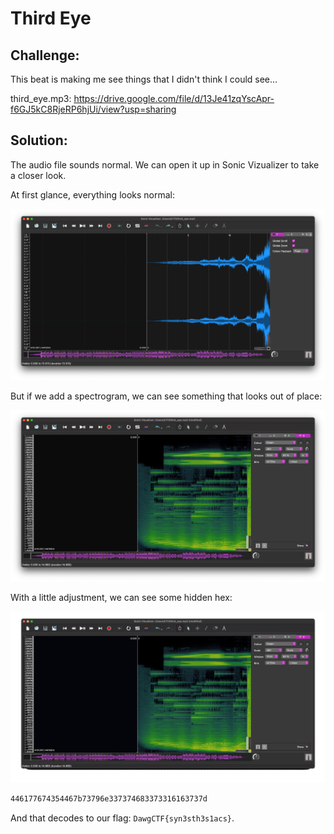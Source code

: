 # Third Eye

## Challenge:

This beat is making me see things that I didn't think I could see...

third_eye.mp3: https://drive.google.com/file/d/13Je41zqYscApr-f6GJ5kC8RjeRP6hjUi/view?usp=sharing

## Solution:

The audio file sounds normal. We can open it up in Sonic Vizualizer to take a closer look.

At first glance, everything looks normal:

<img src="boring.png" alt="Nothing to see here." width="600">

But if we add a spectrogram, we can see something that looks out of place:

<img src="skew.png" alt="Or IS there..." width="600">

With a little adjustment, we can see some hidden hex:

<img src="tada.gif" alt="I knew it!" width="600">

```bash
446177674354467b73796e337374683373316163737d
```

And that decodes to our flag: `DawgCTF{syn3sth3s1acs}`.
